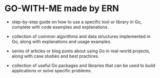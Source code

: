 # GO-WITH-ME made by ERN

- step-by-step guide on how to use a specific tool or library in Go, complete with code examples and explanations.

- collection of common algorithms and data structures implemented in Go, along with explanations and usage examples.

- series of articles or blog posts about using Go in real-world projects, along with case studies and best practices.

- collection of useful Go packages and libraries that can be used to build applications or solve specific problems.
